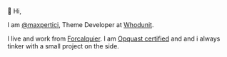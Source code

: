 👋 Hi,

I am [@maxpertici](https://twitter.com/maxpertici), Theme Developer at [Whodunit](https://www.whodunit.fr/).

I live and work from [Forcalquier](https://maps.app.goo.gl/hLbMbeB88Ldg9U6fA).
I am [Opquast certified](https://directory.opquast.com/fr/certificat/NKV8SP/) and and i always tinker with a small project on the side.
